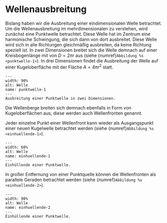 # Wellenausbreitung

Bislang haben wir die Ausbreitung einer eindimensionalen Welle betrachtet. Um die Wellenausbreitung im mehrdimensionalen zu verstehen, wird zunächst eine Punktwelle betrachtet. Diese Welle hat im Zentrum eine harmonische Schwingung, die sich dann von dort ausbreitet. Diese Welle wird sich in alle Richtungen gleichmäßig ausbreiten, da keine Richtung speziell ist. In zwei Dimensionen breitet sich die Welle demnach auf einer Kreisbogenlänge mit von $D = 2 \pi r$ aus (siehe {numref}`Abbildung %s <punktwelle-1>`). In drei Dimensionen findet die Ausbreitung der Welle auf einer Kugeloberfläche mit der Fläche $A = 4 \pi r^2$ statt. 

```{figure} Bilder_Wellen/punktwelle.svg
---
width: 90%
alt: Welle
name: punktwelle-1
---
Ausbreitung einer Punktwelle in zwei Dimensionen.  
 ```

Die Wellenberge breiten sich demnach ebenfalls in Form von Kugeloberflächen aus, diese werden auch Wellenfronten genannt. 

Jeder einzelne Punkt einer Wellenfront kann wieder als Ausgangspunkt einer neuen Kugelwelle betrachtet werden (siehe {numref}`Abbildung %s <einhuellende-1>`). 

```{figure} Bilder_Wellen/einhuellende.svg
---
width: 60%
alt: Welle
name: einhuellende-1
---
Einhüllende einer Punktwelle.  
 ```

In großer Entfernung von einer Punktquelle können die Wellenfronten als parallele Geraden betrachtet werden (siehe {numref}`Abbildung %s <einhuellende-2>`). 

```{figure} Bilder_Wellen/einhuellende2.svg
---
width: 90%
alt: Welle
name: einhuellende-2
---
Einhüllende einer Punktwelle.  
 ```